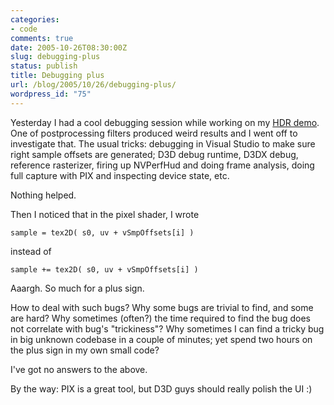 ```yaml
---
categories:
- code
comments: true
date: 2005-10-26T08:30:00Z
slug: debugging-plus
status: publish
title: Debugging plus
url: /blog/2005/10/26/debugging-plus/
wordpress_id: "75"
---
```


Yesterday I had a cool debugging session while working on my [HDR demo](/blog/2005/10/23/jumped-onto-hdr-bandwagon). One of postprocessing filters produced weird results and I went off to investigate that. The usual tricks: debugging in Visual Studio to make sure right sample offsets are generated; D3D debug runtime, D3DX debug, reference rasterizer, firing up NVPerfHud and doing frame analysis, doing full capture with PIX and inspecting device state, etc.

Nothing helped.

Then I noticed that in the pixel shader, I wrote  

    sample = tex2D( s0, uv + vSmpOffsets[i] )

instead of  

    sample += tex2D( s0, uv + vSmpOffsets[i] )

Aaargh. So much for a plus sign.

How to deal with such bugs? Why some bugs are trivial to find, and some are hard? Why sometimes (often?) the time required to find the bug does not correlate with bug's "trickiness"? Why sometimes I can find a tricky bug in big unknown codebase in a couple of minutes; yet spend two hours on the plus sign in my own small code?

I've got no answers to the above.

By the way: PIX is a great tool, but D3D guys should really polish the UI :)

